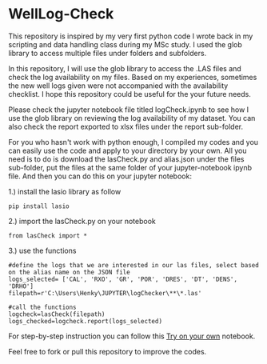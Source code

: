 # WellLog-Check
This repository is inspired by my very first python code I wrote back in my scripting and data handling class during my MSc study. I used the glob library to access multiple files under folders and subfolders.

In this repository, I will use the glob library to access the .LAS files and check the log availability on my files. Based on my experiences, sometimes the new well logs given were not accompanied with the availability checklist. I hope this repository could be useful for the your future needs.

Please check the jupyter notebook file titled logCheck.ipynb to see how I use the glob library on reviewing the log availability of my dataset. You can also check the report exported to xlsx files under the report sub-folder.

For you who hasn't work with python enough, I compiled my codes and you can easily use the code and apply to your directory by your own.
All you need is to do is download the lasCheck.py and alias.json under the files sub-folder, put the files at the same folder of your jupyter-notebook ipynb file.
And then you can do this on your jupyter notebook:

1.) install the lasio library as follow
```
pip install lasio
```
2.) import the lasCheck.py on your notebook
```
from lasCheck import *
```
3.) use the functions
```
#define the logs that we are interested in our las files, select based on the alias name on the JSON file
logs_selected= ['CAL', 'RXO', 'GR', 'POR', 'DRES', 'DT', 'DENS', 'DRHO'] 
filepath=r'C:\Users\Henky\JUPYTER\logChecker\**\*.las'

#call the functions
logcheck=lasCheck(filepath)
logs_checked=logcheck.report(logs_selected)
```

For step-by-step instruction you can follow this [Try on your own](https://github.com/panjoel4/WellLog-Check/blob/main/Jupyter-Notebook/Try%20it%20on%20your%20own.ipynb) notebook.

Feel free to fork or pull this repository to improve the codes. 
